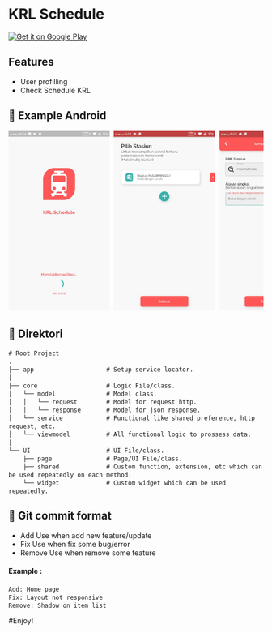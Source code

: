 # KRL Schedule

[<img src="https://play.google.com/intl/en_us/badges/images/generic/en-play-badge.png" alt="Get it on Google Play" height=
"80">](https://hecolab.id)


## Features
*  User profilling
*  Check Schedule KRL

## 📸 Example Android
<pre>
<img src="screenshot/android1.jpg" width="200"> <img src="screenshot/android2.jpg" width="200"> <img src="screenshot/android3.jpg" width="200"> <img src="screenshot/android4.jpg" width="200"> <img src="screenshot/android5.jpg" width="200">
</pre>

## 📁 Direktori
    # Root Project
    .
    ├── app                    # Setup service locator.
    |
    ├── core                   # Logic File/class.
    │   └── model              # Model class.
    │   │   └── request        # Model for request http.
    │   │   └── response       # Model for json response.
    │   └── service            # Functional like shared preference, http request, etc.
    │   └── viewmodel          # All functional logic to prossess data.
    |
    └── UI                     # UI File/class.
        ├── page               # Page/UI File/class.
        ├── shared             # Custom function, extension, etc which can be used repeatedly on each method.
        └── widget             # Custom widget which can be used repeatedly.

## 📁 Git commit format
* Add
Use when add new feature/update
* Fix
Use when fix some bug/error
* Remove
Use when remove some feature
#### Example :
    Add: Home page
    Fix: Layout not responsive
    Remove: Shadow on item list
    
#Enjoy!
